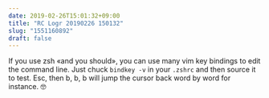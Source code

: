 ```yaml
---
date: 2019-02-26T15:01:32+09:00
title: "RC Logr 20190226 150132"
slug: "1551160892"
draft: false
---
```


If you use zsh «and you should», you can use many vim key bindings to edit the command line. Just chuck `bindkey -v` in your `.zshrc` and then source it to test. Esc, then b, b, b will jump the cursor back word by word for instance. 🤓
